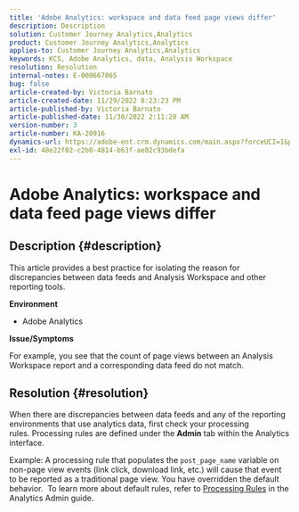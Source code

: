 ```yaml
---
title: 'Adobe Analytics: workspace and data feed page views differ'
description: Description
solution: Customer Journey Analytics,Analytics
product: Customer Journey Analytics,Analytics
applies-to: Customer Journey Analytics,Analytics
keywords: KCS, Adobe Analytics, data, Analysis Workspace
resolution: Resolution
internal-notes: E-000667865
bug: false
article-created-by: Victoria Barnato
article-created-date: 11/29/2022 8:23:23 PM
article-published-by: Victoria Barnato
article-published-date: 11/30/2022 2:11:28 AM
version-number: 3
article-number: KA-20916
dynamics-url: https://adobe-ent.crm.dynamics.com/main.aspx?forceUCI=1&pagetype=entityrecord&etn=knowledgearticle&id=ca851ba9-2370-ed11-9561-6045bd006a22
exl-id: 48e22f02-c2b0-4814-b63f-ae02c93bdefa
---
```

# Adobe Analytics: workspace and data feed page views differ

## Description {#description}


This article provides a best practice for isolating the reason for discrepancies between data feeds and Analysis Workspace and other reporting tools.

<b>Environment</b>

- Adobe Analytics


<b>Issue/Symptoms</b>


For example, you see that the count of page views between an Analysis Workspace report and a corresponding data feed do not match.




## Resolution {#resolution}


When there are discrepancies between data feeds and any of the reporting environments that use analytics data, first check your processing rules. Processing rules are defined under the <b>Admin</b> tab within the Analytics interface.

Example:
A processing rule that populates the `post_page_name` variable on non-page view events (link click, download link, etc.) will cause that event to be reported as a traditional page view. You have overridden the default behavior.  To learn more about default rules, refer to [Processing Rules](https://experienceleague.adobe.com/docs/analytics/admin/admin-tools/processing-rules/processing-rules-configuration/processing-rules-about.html?lang=en) in the Analytics Admin guide.
